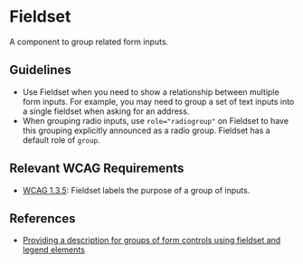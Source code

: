 # Fieldset

A component to group related form inputs.

## Guidelines

- Use Fieldset when you need to show a relationship between multiple form inputs. For example, you may need to group a set of text inputs into a single fieldset when asking for an address.
- When grouping radio inputs, use `role="radiogroup"` on Fieldset to have this grouping explicitly announced as a radio group. Fieldset has a default role of `group`.

## Relevant WCAG Requirements

- [WCAG 1.3.5](https://www.w3.org/WAI/WCAG22/Understanding/identify-input-purpose.html): Fieldset labels the purpose of a group of inputs.

## References

- [Providing a description for groups of form controls using fieldset and legend elements](https://www.w3.org/WAI/WCAG22/Techniques/html/H71)

